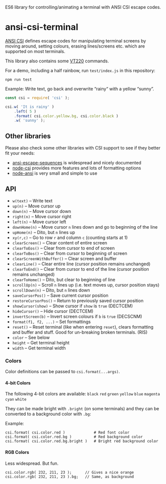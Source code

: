 ES6 library for controlling/animating a terminal with ANSI CSI escape codes.

# ansi-csi-terminal

[ANSI CSI](https://en.wikipedia.org/wiki/ANSI_escape_code) defines escape codes for manipulating terminal screens
by moving around, setting colours, erasing lines/screens etc. which are supported on most terminals.

This library also contains some [VT220](https://vt100.net/docs/vt220-rm/chapter4.html) commands.

For a demo, including a half rainbow, run `test/index.js` in this repository:

    npm run test

Example: Write text, go back and overwrite “rainy“ with a yellow “sunny”.

```javascript
const csi = require( 'csi' );

csi.w( 'It is rainy' )
    .left( 5 )
    .format( csi.color.yellow.bg, csi.color.black )
    .w( 'sunny' );
```

## Other libraries

Please also check some other libraries with CSI support to see if they better fit your needs:

* [ansi-escape-sequences](https://www.npmjs.com/package/ansi-escape-sequences) is widespread and nicely documented
* [node-csi](https://www.npmjs.com/package/node-csi) provides more features and lots of formatting options
* [node-ansi](https://www.npmjs.com/package/node-ansi) is very small and simple to use 

## API


* `w(text)` – Write text
* `up(n)` – Move cursor up
* `down(n)` – Move cursor down
* `right(n)` – Move cursor right
* `left(n)` – Move cursor left
* `downHome(n)` – Move cursor `n` lines down and go to beginning of the line
* `upHome(n)` – Dito, but `n` lines up
* `xy(r,c)` – Go to row `r` and column `c` (counting starts at 1)
* `clearScreen()` – Clear content of entire screen
* `clearToEos()` – Clear from cursor to end of screen
* `clearToBos()` – Clear from cursor to beginning of screen
* `clearScreenWithBuffer()` – Clear screen and buffer
* `clearLine()` – Clear entire line (cursor position remains unchanged)
* `clearToEnd()` – Clear from cursor to end of the line (cursor position remains unchanged)
* `clearToHome()` – Dito, but clear to beginning of line 
* `scrollUp(n)` – Scroll `n` lines up (i.e. text moves up, cursor position stays)
* `scrollDown(n)` – Dito, but `n` lines down
* `saveCursorPos()` – Save current cursor position
* `restoreCursorPos()` – Return to previously saved cursor position
* `showCursor(show)` – Show cursor if `show` is `true` (DECTCEM)
* `hideCursor()` – Hide cursor (DECTCEM)
* `invertScreen(b)` – Invert screen colours if `b` is `true` (DECSCNM)
* `format(f1, f2, ...)` – Set formattings
* `reset()` – Reset terminal (like when entering `reset`), clears formatting and buffer and stuff. Good for un-breaking broken terminals. (RIS)
* `color` – See below
* `height` – Get terminal height
* `width` – Get terminal width

### Colors

Color definitions can be passed to `csi.format(...args)`.

#### 4-bit Colors

The following 4-bit colors are available: `black` `red` `green` `yellow` `blue` `magenta` `cyan` `white`

They can be made bright with `.bright` (on some terminals) and they can be converted to a background color with `.bg`: 

Example:

    csi.format( csi.color.red )             # Red font color
    csi.format( csi.color.red.bg )          # Red background color
    csi.format( csi.color.red.bg.bright )   # Bright red background color

#### RGB Colors

Less widespread. But fun.

    csi.color.rgb( 232, 211, 23 );      // Gives a nice orange
    csi.color.rgb( 232, 211, 23 ).bg;   // Same, as background
